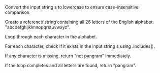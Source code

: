 Convert the input string s to lowercase to ensure case-insensitive comparison.

Create a reference string containing all 26 letters of the English alphabet: "abcdefghijklmnopqrstuvwxyz".

Loop through each character in the alphabet.

For each character, check if it exists in the input string s using .includes().

If any character is missing, return "not pangram" immediately.

If the loop completes and all letters are found, return "pangram".